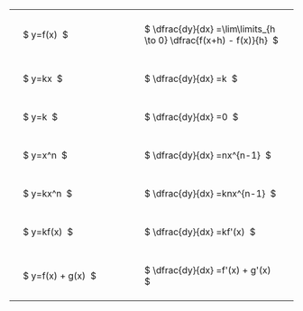 #  
<br>
<style type="text/css">
#T_eabb4 th.col_heading {
  text-align: left;
  font-size: 1em;
}
#T_eabb4 td {
  text-align: left;
  font-size: 1em;
  padding: 1.5em;
}
#T_eabb4_row0_col0, #T_eabb4_row1_col0, #T_eabb4_row2_col0, #T_eabb4_row3_col0, #T_eabb4_row4_col0, #T_eabb4_row5_col0, #T_eabb4_row6_col0 {
  width: 300px;
  white-space: pre-wrap;
}
#T_eabb4_row0_col1, #T_eabb4_row1_col1, #T_eabb4_row2_col1, #T_eabb4_row3_col1, #T_eabb4_row4_col1, #T_eabb4_row5_col1, #T_eabb4_row6_col1 {
  width: 400px;
  white-space: pre-wrap;
}
</style>
<table id="T_eabb4">
  <thead>
  </thead>
  <tbody>
    <tr>
      <td id="T_eabb4_row0_col0" class="data row0 col0" >$ y=f(x)  $</td>
      <td id="T_eabb4_row0_col1" class="data row0 col1" >$ \dfrac{dy}{dx} =\lim\limits_{h \to 0} \dfrac{f(x+h) - f(x)}{h}  $</td>
    </tr>
    <tr>
      <td id="T_eabb4_row1_col0" class="data row1 col0" >$ y=kx  $</td>
      <td id="T_eabb4_row1_col1" class="data row1 col1" >$ \dfrac{dy}{dx} =k  $</td>
    </tr>
    <tr>
      <td id="T_eabb4_row2_col0" class="data row2 col0" >$ y=k  $</td>
      <td id="T_eabb4_row2_col1" class="data row2 col1" >$ \dfrac{dy}{dx} =0  $</td>
    </tr>
    <tr>
      <td id="T_eabb4_row3_col0" class="data row3 col0" >$ y=x^n  $</td>
      <td id="T_eabb4_row3_col1" class="data row3 col1" >$ \dfrac{dy}{dx} =nx^{n-1}  $</td>
    </tr>
    <tr>
      <td id="T_eabb4_row4_col0" class="data row4 col0" >$ y=kx^n  $</td>
      <td id="T_eabb4_row4_col1" class="data row4 col1" >$ \dfrac{dy}{dx} =knx^{n-1}  $</td>
    </tr>
    <tr>
      <td id="T_eabb4_row5_col0" class="data row5 col0" >$ y=kf(x)  $</td>
      <td id="T_eabb4_row5_col1" class="data row5 col1" >$ \dfrac{dy}{dx} =kf'(x)  $</td>
    </tr>
    <tr>
      <td id="T_eabb4_row6_col0" class="data row6 col0" >$ y=f(x) + g(x)  $</td>
      <td id="T_eabb4_row6_col1" class="data row6 col1" >$ \dfrac{dy}{dx} =f'(x) + g'(x)  $</td>
    </tr>
  </tbody>
</table>
